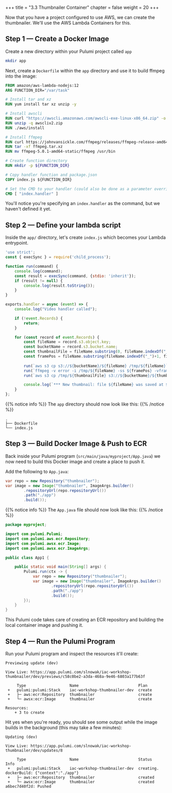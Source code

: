+++
title = "3.3 Thumbnailer Container"
chapter = false
weight = 20
+++

Now that you have a project configured to use AWS, we can create the thumbnailer. We'll use the AWS Lambda Containers for this.

## Step 1 &mdash; Create a Docker Image

Create a new directory within your Pulumi project called `app`

```bash
mkdir app
```

Next, create a `Dockerfile` within the `app` directory and use it to build ffmpeg into the image:

```dockerfile
FROM amazon/aws-lambda-nodejs:12
ARG FUNCTION_DIR="/var/task"

# Install tar and xz
RUN yum install tar xz unzip -y

# Install awscli
RUN curl "https://awscli.amazonaws.com/awscli-exe-linux-x86_64.zip" -o "awscliv2.zip" -s
RUN unzip -q awscliv2.zip
RUN ./aws/install

# Install ffmpeg
RUN curl https://johnvansickle.com/ffmpeg/releases/ffmpeg-release-amd64-static.tar.xz -o ffmpeg.tar.xz -s
RUN tar -xf ffmpeg.tar.xz
RUN mv ffmpeg-5.0.1-amd64-static/ffmpeg /usr/bin

# Create function directory
RUN mkdir -p ${FUNCTION_DIR}

# Copy handler function and package.json
COPY index.js ${FUNCTION_DIR}

# Set the CMD to your handler (could also be done as a parameter override outside of the Dockerfile)
CMD [ "index.handler" ]
```

You'll notice you're specifying an `index.handler` as the command, but we haven't defined it yet. 

## Step 2 &mdash; Define your lambda script

Inside the `app/` directory, let's create `index.js` which becomes your Lambda entrypoint.

```javascript
'use strict';
const { execSync } = require('child_process');

function run(command) {
    console.log(command);
    const result = execSync(command, {stdio: 'inherit'});
    if (result != null) {
        console.log(result.toString());
    }
}

exports.handler = async (event) => {
    console.log("Video handler called");

    if (!event.Records) {
        return;
    }

    for (const record of event.Records) {
        const fileName = record.s3.object.key;
        const bucketName = record.s3.bucket.name;
        const thumbnailFile = fileName.substring(0, fileName.indexOf("_")) + ".jpg";
        const framePos = fileName.substring(fileName.indexOf("_")+1, fileName.indexOf(".")).replace("-", ":");
        
        run(`aws s3 cp s3://${bucketName}/${fileName} /tmp/${fileName}`);
        run(`ffmpeg -v error -i /tmp/${fileName} -ss ${framePos} -vframes 1 -f image2 -an -y /tmp/${thumbnailFile}`);
        run(`aws s3 cp /tmp/${thumbnailFile} s3://${bucketName}/${thumbnailFile}`);

        console.log(`*** New thumbnail: file ${fileName} was saved at ${record.eventTime}.`);
    }    
};
```

{{% notice info %}}
The `app` directory should now look like this:
{{% /notice %}}
```
.
├── Dockerfile
└── index.js
```


## Step 3 &mdash; Build Docker Image & Push to ECR

Back inside your Pulumi program (`src/main/java/myproject/App.java`) we now need to build this Docker image and create a place to push it.

Add the following to `App.java`:

```java
var repo = new Repository("thumbnailer");
var image = new Image("thumbnailer", ImageArgs.builder()
        .repositoryUrl(repo.repositoryUrl())
        .path("./app")
        .build());
```

{{% notice info %}}
The `App.java` file should now look like this:
{{% /notice %}}
```java
package myproject;

import com.pulumi.Pulumi;
import com.pulumi.aws.ecr.Repository;
import com.pulumi.awsx.ecr.Image;
import com.pulumi.awsx.ecr.ImageArgs;

public class App1 {

    public static void main(String[] args) {
        Pulumi.run(ctx -> {
            var repo = new Repository("thumbnailer");
            var image = new Image("thumbnailer", ImageArgs.builder()
                    .repositoryUrl(repo.repositoryUrl())
                    .path("./app")
                    .build());
        });
    }
}
```

This Pulumi code takes care of creating an ECR repository and building the local container image and pushing it.

## Step 4 &mdash; Run the Pulumi Program

Run your Pulumi program and inspect the resources it'll create:

```
Previewing update (dev)

View Live: https://app.pulumi.com/slnowak/iac-workshop-thumbnailer/dev/previews/c58c0be2-a3da-468a-9e46-6803a177b63f

     Type                   Name                          Plan       
 +   pulumi:pulumi:Stack    iac-workshop-thumbnailer-dev  create     
 +   ├─ aws:ecr:Repository  thumbnailer                   create     
 +   └─ awsx:ecr:Image      thumbnailer                   create     
 
Resources:
    + 3 to create
```

Hit yes when you're ready, you should see some output while the image builds in the background (this may take a few minutes):

```
Updating (dev)

View Live: https://app.pulumi.com/slnowak/iac-workshop-thumbnailer/dev/updates/8

     Type                   Name                          Status       Info
 +   pulumi:pulumi:Stack    iac-workshop-thumbnailer-dev  creating.    dockerBuild: {"context":"./app"}
 +   ├─ aws:ecr:Repository  thumbnailer                   created      
 +   └─ awsx:ecr:Image      thumbnailer                   created      a6bec7d40f2d: Pushed
```



